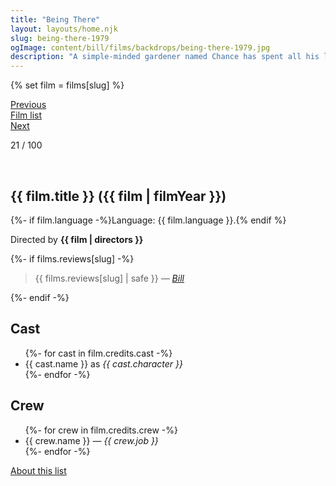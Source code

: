 ```yaml
---
title: "Being There"
layout: layouts/home.njk
slug: being-there-1979
ogImage: content/bill/films/backdrops/being-there-1979.jpg
description: "A simple-minded gardener named Chance has spent all his life in the Washington D.C. house of an old man. When the man dies, Chance is put out on the street with no knowledge of the world except what he has learned from television."
---
```


{% set film = films[slug] %}

<nav class="films">
  <div class="prev">
    <a href="../apocalypse-now-1979"><i class="fa-solid fa-chevron-left fa-xs"></i> Previous</a>
  </div>
  <div>
    <a href="../">Film list</a>
  </div>
  <div class="next">
    <a href="../diva-1981">Next <i class="fa-solid fa-chevron-right fa-xs"></i></a>
  </div>
</nav>

<p>21 / 100</p>

<article class="film slug-being-there-1979">
  <div class="backdrop-and-poster">
    <img class="poster" src="../films/posters/{{ slug }}.jpg" alt="">
    <img class="backdrop" src="../films/backdrops/{{ slug }}.jpg" alt="">
  </div>

  <h1>{{ film.title }} ({{ film | filmYear }})</h1>

  <p>
    {%- if film.language -%}Language: {{ film.language }}.{% endif %}
    
  </p>

  <p class="director">
    Directed by <strong>{{ film | directors }}</strong>
  </p>

  {%- if films.reviews[slug] -%}
    <blockquote> 
      {{ films.reviews[slug] | safe }} <em>—&nbsp;<a href="/bill">Bill</a></em>
    </blockquote> 
  {%- endif -%}

  <h2>
    Cast
  </h2>
  <ul>
    {%- for cast in film.credits.cast -%}
      <li>
        {{ cast.name }} as <em>{{ cast.character }}</em>
      </li>
    {%- endfor -%}
  </ul>

  <h2>
    Crew
  </h2>
  <ul>
    {%- for crew in film.credits.crew -%}
      <li>
        {{ crew.name }} &mdash; <em>{{ crew.job }}</em>
      </li>
    {%- endfor -%}
  </ul>
</article>
<footer>
  <a href="../about">About this list</a>
</footer>
